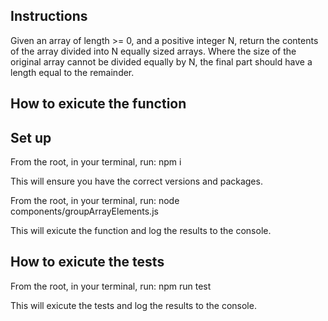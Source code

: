 <h2>Instructions</h2>

<p>Given an array of length >= 0, and a positive integer N, return the contents of the array divided into N
equally sized arrays.
Where the size of the original array cannot be divided equally by N, the final part should have a length equal
to the remainder.</p>

<h2>How to exicute the function</h2>

<h2>Set up</h2>

<p>From the root, in your terminal, run: npm i </p>
<p>This will ensure you have the correct versions and packages. </p>

<p>From the root, in your terminal, run: node components/groupArrayElements.js  </p>
<p>This will exicute the function and log the results to the console. </p>

<h2>How to exicute the tests</h2>

<p>From the root, in your terminal, run: npm run test  </p>
<p>This will exicute the tests and log the results to the console. </p>
